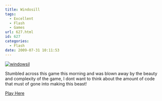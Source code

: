 ```yaml
---
title: Windosill
tags:
  - Excellent
  - Flash
  - Games
url: 627.html
id: 627
categories:
  - Flash
date: 2009-07-31 10:11:53
---
```


[![windowsil](https://mikecann.co.uk/wp-content/uploads/2009/07/windowsil.png "windowsil")](https://www.mochigames.com/game/play/windosill_v4/)

Stumbled across this game this morning and was blown away by the beauty and complexity of the game, I dont want to think about the amount of code that must of gone into making this beast!

<!-- more -->

[Play Here](https://www.mochigames.com/game/play/windosill_v4/)
